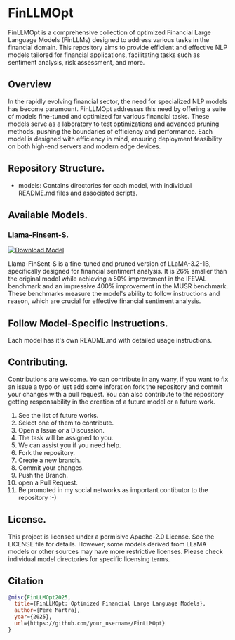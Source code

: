 # FinLLMOpt
FinLLMOpt is a comprehensive collection of optimized Financial Large Language Models (FinLLMs) designed to address various tasks in the financial domain. This repository aims to provide efficient and effective NLP models tailored for financial applications, facilitating tasks such as sentiment analysis, risk assessment, and more.

## Overview
In the rapidly evolving financial sector, the need for specialized NLP models has become paramount. FinLLMOpt addresses this need by offering a suite of models fine-tuned and optimized for various financial tasks. These models serve as a laboratory to test optimizations and advanced pruning methods, pushing the boundaries of efficiency and performance. Each model is designed with efficiency in mind, ensuring deployment feasibility on both high-end servers and modern edge devices.

## Repository Structure. 
* models: Contains directories for each model, with individual README.md files and associated scripts.

## Available Models. 
### [Llama-Finsent-S](https://github.com/peremartra/FinLLMOpt/tree/main/Llama-FinSent-S). 
[![Download Model](https://img.shields.io/badge/Download%20Model-Hugging%20Face-blue?style=for-the-badge&logo=HuggingFace)](https://huggingface.co/oopere/Llama-FinSent-S)

Llama-FinSent-S is a fine-tuned and pruned version of LLaMA-3.2-1B, specifically designed for financial sentiment analysis. It is 26% smaller than the original model while achieving a 50% improvement in the IFEVAL benchmark and an impressive 400% improvement in the MUSR benchmark. These benchmarks measure the model's ability to follow instructions and reason, which are crucial for effective financial sentiment analysis.

## Follow Model-Specific Instructions. 
Each model has it's own README.md with detailed usage instructions. 

## Contributing. 
Contributions are welcome. Yo can contribute in any wany, if you want to fix an issue a typo or just add some inforation fork the repository and commit your changes with a pull request. 
You can also contribute to the repository getting responsability in the creation of a future model or a future work. 
1. See the list of future works.
2. Select one of them to contribute.
3. Open a Issue or a Discussion.
4. The task will be assigned to you.
5. We can assist you if you need help.
6. Fork the repository.
7. Create a new branch.
8. Commit your changes.
9. Push the Branch.
10. open a Pull Request.
11. Be promoted in my social networks as important contibutor to the repository :-)

## License.
This project is licensed under a permisive Apache-2.0 License. See the LICENSE file for details. However, some models derived from LLaMA models or other sources may have more restrictive licenses. Please check individual model directories for specific licensing terms.

## Citation
```bibtex
@misc{FinLLMOpt2025,
  title={FinLLMOpt: Optimized Financial Large Language Models},
  author={Pere Martra},
  year={2025},
  url={https://github.com/your_username/FinLLMOpt}
}
```
